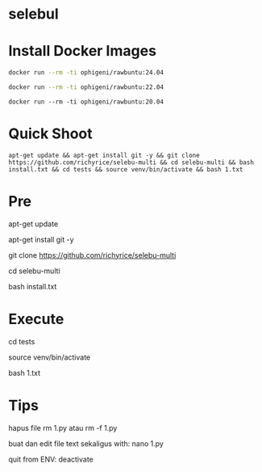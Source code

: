 # selebul

# Install Docker Images

```bash
docker run --rm -ti ophigeni/rawbuntu:24.04
```

```bash
docker run --rm -ti ophigeni/rawbuntu:22.04
```
```
docker run --rm -ti ophigeni/rawbuntu:20.04
```

# Quick Shoot

```
apt-get update && apt-get install git -y && git clone https://github.com/richyrice/selebu-multi && cd selebu-multi && bash install.txt && cd tests && source venv/bin/activate && bash 1.txt
```



# Pre

apt-get update

apt-get install git -y

git clone https://github.com/richyrice/selebu-multi

cd selebu-multi

bash install.txt

# Execute

cd tests

source venv/bin/activate

bash 1.txt

# Tips

hapus file rm 1.py atau rm -f 1.py

buat dan edit file text sekaligus  with: nano 1.py

quit from ENV: deactivate















